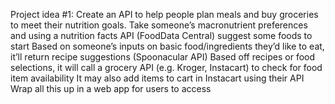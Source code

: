 Project idea #1: Create an API to help people plan meals and buy groceries to meet their nutrition goals. 
Take someone’s macronutrient preferences and using a nutrition facts API (FoodData Central) suggest some foods to start
Based on someone’s inputs on basic food/ingredients they’d like to eat, it’ll return recipe suggestions (Spoonacular API)
Based off recipes or food selections, it will call a grocery API (e.g. Kroger, Instacart) to check for food item availability
It may also add items to cart in Instacart using their API 
Wrap all this up in a web app for users to access
